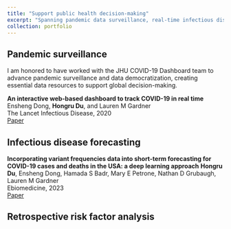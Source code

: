 ```yaml
---
title: "Support public health decision-making"
excerpt: "Spanning pandemic data surveillance, real-time infectious disease forecasting, and retrospective risk factor analysis. <br/><img src='/images/dashboard.png'>"
collection: portfolio
---
```


## Pandemic surveillance

I am honored to have worked with the JHU COVID-19 Dashboard team to advance pandemic surveillance and data democratization, creating essential data resources to support global decision-making. 

**An interactive web-based dashboard to track COVID-19 in real time**
Ensheng Dong, **Hongru Du**, and Lauren M Gardner\
The Lancet Infectious Disease, 2020\
[Paper](https://www.thelancet.com/journals/laninf/article/PIIS1473-3099(20)30120-1/fulltext)

## Infectious disease forecasting

**Incorporating variant frequencies data into short-term forecasting for COVID-19 cases and deaths in the USA: a deep learning approach**
**Hongru Du**, Ensheng Dong, Hamada S Badr, Mary E Petrone, Nathan D Grubaugh, Lauren M Gardner\
Ebiomedicine, 2023\
[Paper](https://www.thelancet.com/journals/ebiom/article/PIIS2352-3964(23)00047-6/fulltext)


## Retrospective risk factor analysis